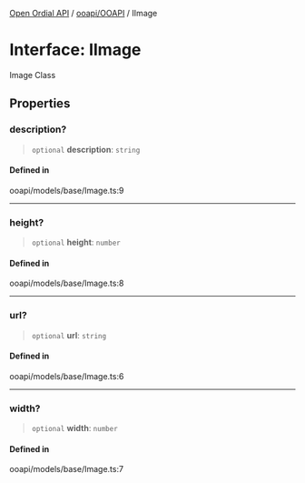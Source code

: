 [Open Ordial API](../../../README.md) / [ooapi/OOAPI](../README.md) / IImage

# Interface: IImage

Image Class

## Properties

### description?

> `optional` **description**: `string`

#### Defined in

ooapi/models/base/Image.ts:9

***

### height?

> `optional` **height**: `number`

#### Defined in

ooapi/models/base/Image.ts:8

***

### url?

> `optional` **url**: `string`

#### Defined in

ooapi/models/base/Image.ts:6

***

### width?

> `optional` **width**: `number`

#### Defined in

ooapi/models/base/Image.ts:7
